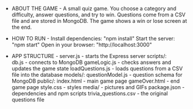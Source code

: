 - ABOUT THE GAME -
A small quiz game. You choose a category and difficulty, answer questions, and try to win.
Questions come from a CSV file and are stored in MongoDB. The game shows a win or lose screen at the end.

- HOW TO RUN -
Install dependencies: 
    "npm install"
Start the server:
    "npm start"
Open in your browser:
    "http://localhost:3000"

- APP STRUCTURE -
server.js - starts the Express server
scripts/:    
    db.js - connects to MongoDB
    gameLogic.js - checks answers and updates the game state
    loadQuestions.js - loads questions from a CSV file into the database
models/:
    questionModel.js - question schema for MongoDB
public/:
    index.html - main game page
    gameOver.html - end game page
    style.css - styles
media/ - pictures and GIFs
package.json - dependencies and npm scripts
trivia_questions.csv - the original questions file
